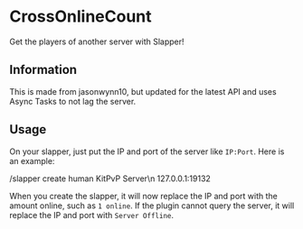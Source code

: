 # CrossOnlineCount
Get the players of another server with Slapper!
## Information
This is made from jasonwynn10, but updated for the latest API and uses Async Tasks to not lag the server.
## Usage
On your slapper, just put the IP and port of the server like `IP:Port`. Here is an example:

/slapper create human KitPvP Server\n 127.0.0.1:19132

When you create the slapper, it will now replace the IP and port with the amount online, such as `1 online`. If the plugin cannot query the server, it will replace the IP and port with `Server Offline`.
